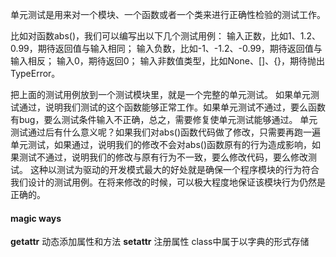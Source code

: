 <!-- 
coding:utf-8
name:gfh
time:2021.08.01,afternoon
Summary:Unit test.
Reference link:https://www.liaoxuefeng.com/wiki/1016959663602400/1017604210683936
 -->
 单元测试是用来对一个模块、一个函数或者一个类来进行正确性检验的测试工作。

比如对函数abs()，我们可以编写出以下几个测试用例：
输入正数，比如1、1.2、0.99，期待返回值与输入相同；
输入负数，比如-1、-1.2、-0.99，期待返回值与输入相反；
输入0，期待返回0；
输入非数值类型，比如None、[]、{}，期待抛出TypeError。

把上面的测试用例放到一个测试模块里，就是一个完整的单元测试。
如果单元测试通过，说明我们测试的这个函数能够正常工作。如果单元测试不通过，要么函数有bug，要么测试条件输入不正确，总之，需要修复使单元测试能够通过。
单元测试通过后有什么意义呢？如果我们对abs()函数代码做了修改，只需要再跑一遍单元测试，如果通过，说明我们的修改不会对abs()函数原有的行为造成影响，如果测试不通过，说明我们的修改与原有行为不一致，要么修改代码，要么修改测试。
这种以测试为驱动的开发模式最大的好处就是确保一个程序模块的行为符合我们设计的测试用例。在将来修改的时候，可以极大程度地保证该模块行为仍然是正确的。

#### magic ways
__getattr__
动态添加属性和方法
__setattr__
注册属性
class中属于以字典的形式存储